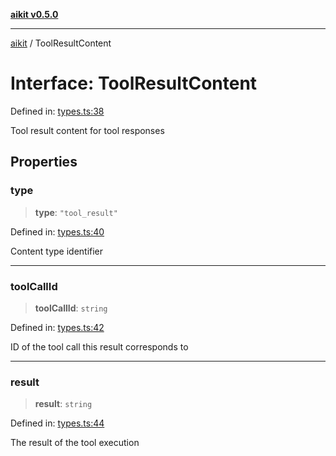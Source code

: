 [**aikit v0.5.0**](../README.md)

***

[aikit](../README.md) / ToolResultContent

# Interface: ToolResultContent

Defined in: [types.ts:38](https://github.com/chinmaymk/aikit/blob/main/src/types.ts#L38)

Tool result content for tool responses

## Properties

### type

> **type**: `"tool_result"`

Defined in: [types.ts:40](https://github.com/chinmaymk/aikit/blob/main/src/types.ts#L40)

Content type identifier

***

### toolCallId

> **toolCallId**: `string`

Defined in: [types.ts:42](https://github.com/chinmaymk/aikit/blob/main/src/types.ts#L42)

ID of the tool call this result corresponds to

***

### result

> **result**: `string`

Defined in: [types.ts:44](https://github.com/chinmaymk/aikit/blob/main/src/types.ts#L44)

The result of the tool execution
